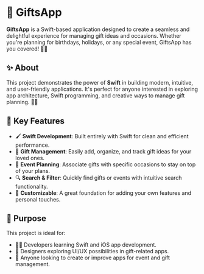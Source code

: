 # 🎁 GiftsApp

**GiftsApp** is a Swift-based application designed to create a seamless and delightful experience for managing gift ideas and occasions. Whether you're planning for birthdays, holidays, or any special event, GiftsApp has you covered! 🎉📱

## ✨ About

This project demonstrates the power of **Swift** in building modern, intuitive, and user-friendly applications. It's perfect for anyone interested in exploring app architecture, Swift programming, and creative ways to manage gift planning. 🎨💡

## 🔑 Key Features

- 🖌️ **Swift Development**: Built entirely with Swift for clean and efficient performance.
- 🎁 **Gift Management**: Easily add, organize, and track gift ideas for your loved ones.
- 📅 **Event Planning**: Associate gifts with specific occasions to stay on top of your plans.
- 🔍 **Search & Filter**: Quickly find gifts or events with intuitive search functionality.
- 🌟 **Customizable**: A great foundation for adding your own features and personal touches.

## 🎯 Purpose

This project is ideal for:

- 🧑‍💻 Developers learning Swift and iOS app development.
- 🎨 Designers exploring UI/UX possibilities in gift-related apps.
- 🎁 Anyone looking to create or improve apps for event and gift management.
